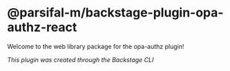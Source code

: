 # @parsifal-m/backstage-plugin-opa-authz-react

Welcome to the web library package for the opa-authz plugin!

_This plugin was created through the Backstage CLI_
